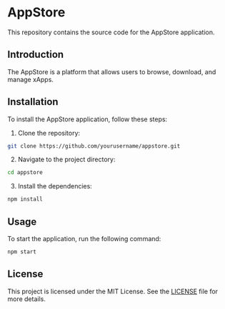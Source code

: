 # AppStore

This repository contains the source code for the AppStore application.

## Introduction

The AppStore is a platform that allows users to browse, download, and manage xApps.

## Installation

To install the AppStore application, follow these steps:

1. Clone the repository:
  ```bash
  git clone https://github.com/yourusername/appstore.git
  ```
2. Navigate to the project directory:
  ```bash
  cd appstore
  ```
3. Install the dependencies:
  ```bash
  npm install
  ```

## Usage

To start the application, run the following command:
```bash
npm start
```

## License

This project is licensed under the MIT License. See the [LICENSE](LICENSE) file for more details.